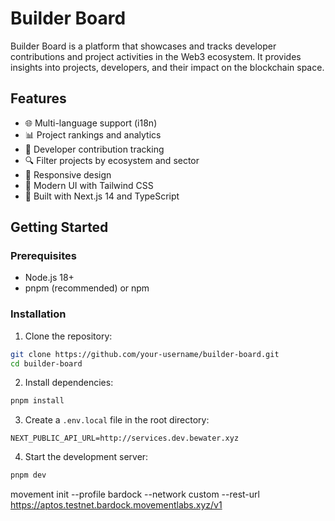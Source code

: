 # Builder Board

Builder Board is a platform that showcases and tracks developer contributions and project activities in the Web3 ecosystem. It provides insights into projects, developers, and their impact on the blockchain space.

## Features

- 🌐 Multi-language support (i18n)
- 📊 Project rankings and analytics
- 👥 Developer contribution tracking
- 🔍 Filter projects by ecosystem and sector
- 📱 Responsive design
- 🎨 Modern UI with Tailwind CSS
- 🚀 Built with Next.js 14 and TypeScript

## Getting Started

### Prerequisites

- Node.js 18+
- pnpm (recommended) or npm

### Installation

1. Clone the repository:

```bash
git clone https://github.com/your-username/builder-board.git
cd builder-board
```

2. Install dependencies:

```bash
pnpm install
```

3. Create a `.env.local` file in the root directory:

```
NEXT_PUBLIC_API_URL=http://services.dev.bewater.xyz
```

4. Start the development server:

```bash
pnpm dev
```
movement init   --profile bardock   --network custom   --rest-url https://aptos.testnet.bardock.movementlabs.xyz/v1